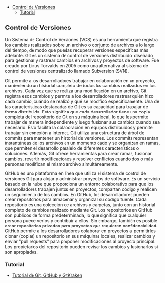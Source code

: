 - [Control de Versiones](#control-de-versiones)
  - [Tutorial](#tutorial)


## Control de Versiones
Un Sistema de Control de Versiones (VCS) es una herramienta que registra los cambios realizados sobre un archivo o conjunto de archivos a lo largo del tiempo, de modo que puedas recuperar versiones específicas más adelante. Git es un sistema de control de versiones distribuido, diseñado para gestionar y rastrear cambios en archivos y proyectos de software. Fue creado por Linus Torvalds en 2005 como una alternativa al sistema de control de versiones centralizado llamado Subversion (SVN).

Git permite a los desarrolladores trabajar en colaboración en un proyecto, manteniendo un historial completo de todos los cambios realizados en los archivos. Cada vez que se realiza una modificación en un archivo, Git registra esos cambios y permite a los desarrolladores rastrear quién hizo cada cambio, cuándo se realizó y qué se modificó específicamente. Una de las características destacadas de Git es su capacidad para trabajar de forma distribuida. Esto significa que cada desarrollador tiene una copia completa del repositorio de Git en su máquina local, lo que les permite trabajar de manera independiente y luego fusionar sus cambios cuando sea necesario. Esto facilita la colaboración en equipos distribuidos y permite trabajar sin conexión a internet. Git utiliza una estructura de árbol de commits para mantener un historial de versiones. Los commits representan instantáneas de los archivos en un momento dado y se organizan en ramas, que permiten el desarrollo paralelo de diferentes características o soluciones. Además, Git ofrece herramientas para crear ramas, fusionar cambios, revertir modificaciones y resolver conflictos cuando dos o más personas modifican el mismo archivo simultáneamente.

GitHub es una plataforma en línea que utiliza el sistema de control de versiones Git para alojar y administrar proyectos de software. Es un servicio basado en la nube que proporciona un entorno colaborativo para que los desarrolladores trabajen juntos en proyectos, compartan código y realicen un seguimiento de los cambios. En GitHub, los desarrolladores pueden crear repositorios para almacenar y organizar su código fuente. Cada repositorio es una colección de archivos y carpetas, junto con un historial completo de cambios realizado mediante Git. Los repositorios en GitHub son públicos de forma predeterminada, lo que significa que cualquier persona puede verlos y contribuir a ellos. Sin embargo, también es posible crear repositorios privados para proyectos que requieren confidencialidad. GitHub permite a los desarrolladores colaborar en proyectos al permitirles clonar (copiar) un repositorio en sus máquinas locales, realizar cambios y enviar "pull requests" para proponer modificaciones al proyecto principal. Los propietarios del repositorio pueden revisar los cambios y fusionarlos si son apropiados.

### Tutorial
- [Tutorial de Git, GitHub y GitKraken](https://github.com/joseluisgs/git-tutorial)